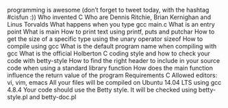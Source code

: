  programming is awesome (don’t forget to tweet today, with the hashtag #cisfun :)) Who invented C Who are Dennis Ritchie, Brian Kernighan and Linus Torvalds What happens when you type gcc main.c What is an entry point What is main How to print text using printf, puts and putchar How to get the size of a specific type using the unary operator sizeof How to compile using gcc What is the default program name when compiling with gcc What is the official Holberton C coding style and how to check your code with betty-style How to find the right header to include in your source code when using a standard library function How does the main function influence the return value of the program Requirements C Allowed editors: vi, vim, emacs All your files will be compiled on Ubuntu 14.04 LTS using gcc 4.8.4 Your code should use the Betty style. It will be checked using betty-style.pl and betty-doc.pl
